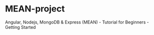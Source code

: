 # MEAN-project
Angular, Nodejs, MongoDB &amp; Express (MEAN) - Tutorial for Beginners - Getting Started
